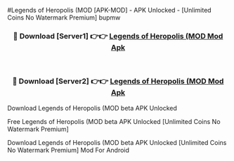 #Legends of Heropolis (MOD [APK-MOD] - APK Unlocked - [Unlimited Coins No Watermark Premium] bupmw



<div align="center">

<h3>🔴 Download [Server1] 👉👉 <a href="https://momento.my/?title=Legends_of_Heropolis_(MOD">Legends of Heropolis (MOD Mod Apk</a></h3><br>

<h3>🔴 Download [Server2] 👉👉 <a href="https://momento.my/?title=Legends_of_Heropolis_(MOD">Legends of Heropolis (MOD Mod Apk</a></h3>
</div>



Download Legends of Heropolis (MOD beta APK Unlocked

Free Legends of Heropolis (MOD beta APK Unlocked [Unlimited Coins No Watermark Premium]

Download Legends of Heropolis (MOD beta APK Unlocked [Unlimited Coins No Watermark Premium] Mod For Android
